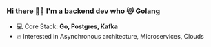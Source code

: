 ### Hi there 👋🏻 I'm a backend dev who 😻 Golang

- 💻 Core Stack: **Go, Postgres, Kafka**
- 🔥 Interested in Asynchronous architecture, Microservices, Clouds
  
<!--
- If you are a very persistent recruiter - here is a link to my sv:
- 🖋 My **[CV](https://hh.ru/resume/cc3489f0ff07751efe0039ed1f644367567676)**
- 📫 How to reach me: **working-tam@yandex.com**
-->


